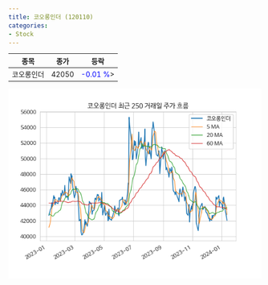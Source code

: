 ```yaml
---
title: 코오롱인더 (120110)
categories:
- Stock
---
```


|종목|종가|등락|
|----|----|----|
|코오롱인더|42050|<span style="color: blue">-0.01 %</span>>|

<!-- more -->

![120110](/assets/images/stock/120110.png)